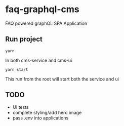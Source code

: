 # faq-graphql-cms
FAQ powered graphQL SPA Application

## Run project

`yarn`

In both cms-service and cms-ui

`yarn start`

This run from the root will start both the service and ui

## TODO

- UI tests
- complete styling/add hero image
- pass .env into applications
